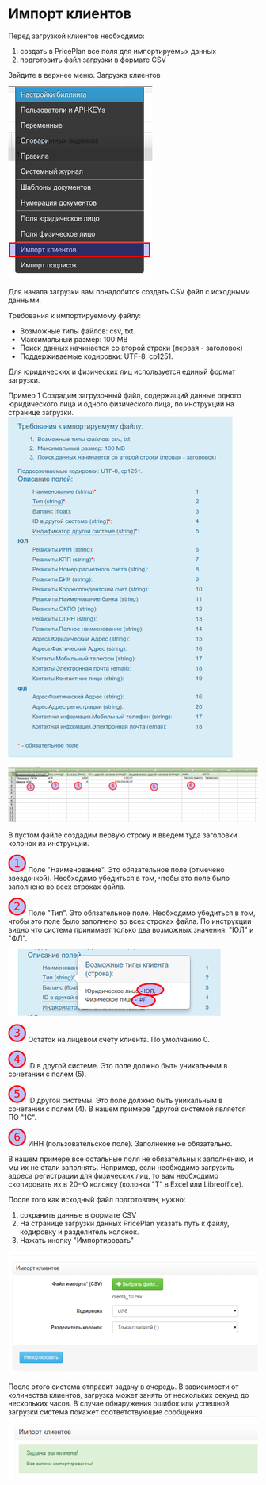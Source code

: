 # Импорт клиентов

Перед загрузкой клиентов необходимо:

1. создать в PricePlan все поля для импортируемых данных
2. подготовить файл загрузки в формате CSV

Зайдите в верхнее меню. Загрузка клиентов

![](menu-import-clients.png)

Для начала загрузки вам понадобится создать CSV файл с исходными данными.

Требования к импортируемому файлу:
* Возможные типы файлов: csv, txt
* Максимальный размер: 100 MB
* Поиск данных начинается со второй строки (первая - заголовок)
* Поддерживаемые кодировки: UTF-8, cp1251.


Для юридических и физических лиц используется единый формат загрузки. 

Пример 1
Создадим загрузочный файл, содержащий данные одного юридического лица и одного физического лица, по инструкции на странице загрузки.
![](import-clients-format.png)

![](import-csv-clients.png)

В пустом файле создадим первую строку и введем туда заголовки колонок из инструкции. 

![](1.png) Поле "Наименование". Это обязательное поле (отмечено звездочкой). Необходимо убедиться в том, чтобы это поле было заполнено во всех строках файла.  

![](2.png) Поле "Тип". Это обязательное поле. Необходимо убедиться в том, чтобы это поле было заполнено во всех строках файла.  По инструкции видно что система принимает только два возможных значения: "ЮЛ" и "ФЛ". 

![](import-client-type.png)

![](3.png) Остаток на лицевом счету клиента. По умолчанию 0.

![](4.png) ID в другой системе. Это поле должно быть уникальным в сочетании с полем (5).

![](5.png)  ID другой системы. Это поле должно быть уникальным в сочетании с полем (4). В нашем примере "другой системой является ПО "1С". 

![](6.png) ИНН (пользовательское поле). Заполнение не обязательно. 

В нашем примере все остальные поля не обязательны к заполнению, и мы их не стали заполнять. Например, если необходимо загрузить адреса регистрации для физических лиц, то вам необходимо скопировать их в 20-Ю колонку (колонка "T" в Excel или Libreoffice).

После того как исходный файл подготовлен, нужно:
1. сохранить данные в формате CSV 
2. На странице загрузки данных PricePlan указать путь к файлу, кодировку и разделитель колонок. 
3. Нажать кнопку "Импортировать"

![](import-clients.png)

После этого система отправит задачу в очередь. В зависимости от количества клиентов, загрузка может занять от нескольких секунд до нескольких часов. В случае обнаружения ошибок или успешной загрузки система покажет соответствующие сообщения.
![](import-sucsess-message.png)